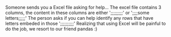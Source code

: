 Someone sends you a Excel file asking for help... The excel file contains 3 columns, the content in these columns are either ';;;;;;;;;' or ';;;;some letters;;;;;' The person asks if you can help identify any rows that have letters embeded in those ';;;;;;;;;;' Realizing that using Excel will be painful to do the job, we resort to our friend pandas :)
